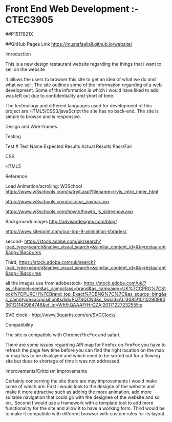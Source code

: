 # Front End Web Development :- CTEC3905

##P1517821X

##GitHub Pages Link https://mustafaaliali.github.io/website/

Introduction

This is a new design restaurant website regarding the things that i want to sell on the website 

It allows the users to browser this  site to get an idea of what we do and what we sell. The site outlines some of the information regarding of a web development. Some of the information is which i would have liked to add was left out due to confidentiality and short of time. 

The technology and different languages used for development of this project are HTML5/CSS3/javaScript the site has no back-end.
The site is simple to browse and is responsive.


Design and Wire-frames.



Testing

Test #              Test Name            Expected Results                 Actual Results                   Pass/Fail

 


CSS


HTML5


Reference

Load Animation/scrolling: W3School https://www.w3schools.com/js/tryit.asp?filename=tryjs_intro_inner_html

https://www.w3schools.com/css/css_navbar.asp

https://www.w3schools.com/howto/howto_js_slideshow.asp

Background/Images http://advisordesigns.com/blog/

https://www.sitepoint.com/our-top-9-animation-libraries/

second- https://stock.adobe.com/uk/search?load_type=search&native_visual_search=&similar_content_id=&k=restaurant&acp=1&aco=res

Third, https://stock.adobe.com/uk/search?load_type=search&native_visual_search=&similar_content_id=&k=restaurant&acp=1&aco=res

all the images use from adobestock- https://stock.adobe.com/uk/?as_channel=sem&as_campclass=brand&as_campaign=UK%7CCPRO%7CStock%7CPURCH%7CBrand_top_Exact%7CBNG%7C%7C&as_source=bing&as_camptype=acquisition&sdid=PQ7SQCN3&s_kwcid=AL!3085!10!10290980361!21142984746&ef_id=Wft5tQAAAFfH-QZA:20171227232555:s

SVG clock - http://www.3quarks.com/en/SVGClock/


Compatibility

The site is compatible with Chrome/FireFox and safari.

There are some issues regarding API map for Firefox on FireFox you have to refresh the page few time before you can find the right location on the map or map has to be displayed and  which need to be sorted out for a flowing site but dues to shortage of time it was not addressed.

Improvements/Criticism Improvements

Certainly concerning the site there are may improvements i would make some of which are: First i would look to the designe of the website and make it more attractive such as adding the more animation, add more suitable navigation that could go with the designee of the website and so on.. Second I would use a framework with a template tool to add more functionality for the site and allow it to have a working form. Third would be to make it compatible with different browser with custom rules for its layout.

